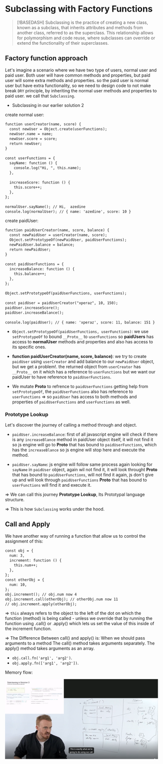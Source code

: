 # Subclassing with Factory Functions

> [!BASEDASH]
> Subclassing is the practice of creating a new class, known as a subclass, that inherits attributes and methods from another class, referred to as the superclass. This relationship allows for polymorphism and code reuse, where subclasses can override or extend the functionality of their superclasses.

## Factory function approach

Let's imagine a scenario where we have two type of users, normal user and paid user.
Both user will have common methods and properties, but paid user will some extra methods and properties. so the paid user is normal user but have extra functionality, so we need to design code to not make break `DRY` principle, by inheriting the normal user methods and properties to paid user. we call that `Subclassing`.

- Subclassing in our earlier solution 2

create normal user:

```
function userCreator(name, score) {
  const newUser = Object.create(userFunctions);
  newUser.name = name;
  newUser.score = score;
  return newUser;
}

const userFunctions = {
  sayName: function () {
    console.log("Hi, ", this.name);
  },

  increaseScore: function () {
    this.score++;
  },
};

normalUser.sayName(); // Hi,  azedine
console.log(normalUser); // { name: 'azedine', score: 10 }

```

create paidUser:

```
function paidUserCreator(name, score, balance) {
  const newPaidUser = userCreator(name, score);
  Object.setPrototypeOf(newPaidUser, paidUserFunctions);
  newPaidUser.balance = balance;
  return newPaidUser;
}

const paidUserFunctions = {
  increaseBalance: function () {
    this.balance++;
  },
};

Object.setPrototypeOf(paidUserFunctions, userFunctions);

const paidUser = paidUserCreator("xperaz", 10, 150);
paidUser.increaseScore();
paidUser.increaseBalance();

console.log(paidUser); // { name: 'xperaz', score: 11, balance: 151 }
```

- `Object.setPrototypeOf(paidUserFunctions, userFunctions)`: we use `setPrototypeOf` to bound `__Proto__` to `userFunctions` so **paidUsers** has access to **normalUser** methods and properties and also has access to its specific ones.

- **function paidUserCreator(name, score, balance)**: we try to create `paidUser` using `userCreator` and add balance to our `newPaidUser` object, but we get a problem!. the returned object from `userCreator` has `__Proto__` on it which has a reference to `userFunctions` but we want our paidUser to have reference to `paidUserFunctions`.

- We mutate **Proto** to refrence to `paidUserFunctions` getting help from `setPrototypeOf`, the `paidUserFunctions` also has reference to `userFunctions` => so `paidUser` has access to both methods and properties of `paidUserFunctions` and `userFunctions` as well.

### Prototype Lookup

Let's discover the journey of calling a method through and object.

- `paidUser.increaseBalance`: first of all javascript engine will check if there is any `increaseBlance` method in paidUser object itself, it will not find it so js engine will go to **Proto** that has bound to `paidUserFunctions`, which has the `increaseBlance` so js engine will stop here and execute the method.

- `paidUser.sayName`: js engine will follow same process again looking for `sayName` in `paidUser` object, again wil not find it, it will look throught **Proto** that has bound to `paidUserFunctions`, will not find it again, js don't give up and will look through `paidUserFunctions` **Proto** that has bound to `userFunctions` will find it and execute it.

=> We can call this journey **Prototype Lookup**, Its Prototypal language structure.

=> This is how `Subclassing` works under the hood.

## Call and Apply

We have another way of running a function that allow us to control the assignment of this:

```
const obj = {
  num: 3,
  increment: function () {
    this.num++;
  },
};
const otherObj = {
  num: 10,
};
obj.increment(); // obj.num now 4
obj.increment.call(otherObj); // otherObj.num now 11
// obj.increment.apply(otherObj);

```

=> `this` always refers to the object to the left of the dot on which the function (method) is being called - unless we override that by running the function using .call() or .apply() which lets us set the value of this inside of the increment function.

=> The Difference Between call() and apply() is: When we should pass arguments to a method The call() method takes arguments separately. The apply() method takes arguments as an array.

- `obj.call.fn('arg1', 'arg2')`.
- `obj.apply.fn(['arg1', 'arg2'])`.

Memory flow:

![](images/img9.png?raw=true)
